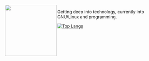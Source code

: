 <img align="left" height="170px" src="https://i.pinimg.com/564x/21/04/8a/21048a2ce0969eb94509703043858a9f.jpg">

Getting deep into technology, currently into GNU/Linux and programming.

[![Top Langs](https://github-readme-stats.vercel.app/api/top-langs/?username=brendasantana04&theme=darcula)](https://github.com/anuraghazra/github-readme-stats)
